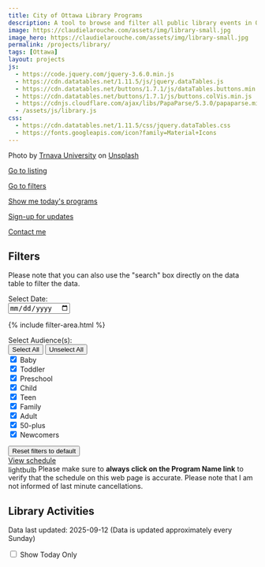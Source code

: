 ```yaml
---
title: City of Ottawa Library Programs
description: A tool to browse and filter all public library events in Ottawa
image: https://claudielarouche.com/assets/img/library-small.jpg
image_hero: https://claudielarouche.com/assets/img/library-small.jpg
permalink: /projects/library/
tags: [Ottawa]
layout: projects
js:
  - https://code.jquery.com/jquery-3.6.0.min.js
  - https://cdn.datatables.net/1.11.5/js/jquery.dataTables.js
  - https://cdn.datatables.net/buttons/1.7.1/js/dataTables.buttons.min.js
  - https://cdn.datatables.net/buttons/1.7.1/js/buttons.colVis.min.js
  - https://cdnjs.cloudflare.com/ajax/libs/PapaParse/5.3.0/papaparse.min.js
  - /assets/js/library.js
css: 
  - https://cdn.datatables.net/1.11.5/css/jquery.dataTables.css
  - https://fonts.googleapis.com/icon?family=Material+Icons
---
```



Photo by <a href="https://unsplash.com/@trnavskauni?utm_content=creditCopyText&utm_medium=referral&utm_source=unsplash">Trnava University</a> on <a href="https://unsplash.com/photos/brown-wooden-book-shelf-with-books-BEEyeib-am8?utm_content=creditCopyText&utm_medium=referral&utm_source=unsplash">Unsplash</a>
      
			
<a href="#csvData" class="btn btn-primary">Go to listing</a>

<a href="#filters" class="btn btn-primary" >Go to filters</a>

<a href="#" class="btn btn-primary" id="showToday" >Show me today's programs</a>

<a href="#newsletter" class="btn btn-warning" >Sign-up for updates</a>

<a href="https://forms.gle/7YHFbimGH4p5imQD8" class="btn btn-primary" target="_blank">Contact me</a>


## Filters

Please note that you can also use the "search" box directly on the data table to filter the data.

<form class="form">

<div class="form-group row">
<label for="selectedDate" class="col-sm-2 col-form-label">Select Date: </label>
<div class="col-sm-10">
<input type="date" id="selectedDate" class="form-control col-sm-2">
</div>
</div>

{% include filter-area.html %}   

<div class="form-group row">
<label for="selectedAudience" class="col-sm-2 col-form-label">Select Audience(s):</label>
<div class="col-sm-10">
<button type="button" id="selectAllAudiencesButton" class="btn btn-primary">Select All</button>
<button type="button" id="unselectAllAudiencesButton" class="btn btn-secondary">Unselect All</button>
<div class="checkbox">
<label><input type="checkbox" id="babyCheckbox" class="audienceCheckbox" value="Baby" checked=""> Baby</label>
</div>
<div class="checkbox">
<label><input type="checkbox" id="toddlerCheckbox" class="audienceCheckbox" value="Toddler" checked=""> Toddler</label>
</div>
<div class="checkbox">
<label><input type="checkbox" id="preschoolCheckbox" class="audienceCheckbox" value="Preschool" checked=""> Preschool</label>
</div>
<div class="checkbox">
<label><input type="checkbox" id="childCheckbox" class="audienceCheckbox" value="Child" checked=""> Child</label>
</div>
<div class="checkbox">
<label><input type="checkbox" id="teenCheckbox" class="audienceCheckbox" value="Teen" checked=""> Teen</label>
</div>
<div class="checkbox">
<label><input type="checkbox" id="familyCheckbox" class="audienceCheckbox" value="Family" checked=""> Family</label>
</div>
<div class="checkbox">
<label><input type="checkbox" id="adultCheckbox" class="audienceCheckbox" value="Adult" checked=""> Adult</label>
</div>
<div class="checkbox">
<label><input type="checkbox" id="50plusCheckbox" class="audienceCheckbox" value="50-plus" checked=""> 50-plus</label>
</div>
<div class="checkbox">
<label><input type="checkbox" id="newcomersCheckbox" class="audienceCheckbox" value="Newcomers" checked=""> Newcomers</label>
</div>
</div>
</div>

</form>

<div class="mt-3">
<button class="btn btn-secondary" onclick="clearAllFilters()">
Reset filters to default
</button>
</div>
<div class="mt-3">
<a href="#csvData" class="btn btn-primary">
View schedule
</a>
</div>

<div class="alert alert-info mt-3" role="alert">
<span class="material-icons" style="vertical-align: middle;">lightbulb</span>
Please make sure to <strong>always click on the Program Name link</strong> to verify that the schedule on this web page is accurate. Please note that I am not informed of last minute cancellations.
</div>

## Library Activities
Data last updated: 2025-09-12 (Data is updated approximately every Sunday)

<label>
<input type="checkbox" id="showTodayOnly" name="showTodayOnly">
Show Today Only
</label>

<div id="csvData"></div>

